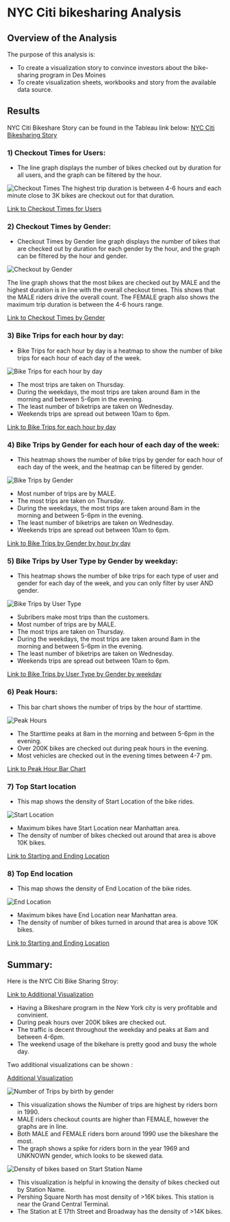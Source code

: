 # NYC Citi bikesharing Analysis

## Overview of the Analysis

The purpose of this analysis is:
* To create a visualization story to convince investors about the bike-sharing program in Des Moines
* To create visualization sheets, workbooks and story from the available data source. 

## Results

NYC Citi Bikeshare Story can be found in the Tableau link below:
[NYC Citi Bikesharing Story](https://public.tableau.com/profile/anusuya.poonja#!/vizhome/NYCCitiBikesharingChallenge/NYCCitiBikishare)

### 1) Checkout Times for Users:
* The line graph displays the number of bikes checked out by duration for all users, and the graph can be filtered by the hour. 

![Checkout Times](Addn_Resources/1_Users_Viz.png)
The highest trip duration is between 4-6 hours and each minute close to 3K bikes are checkout out for that duration.

[Link to Checkout Times for Users](https://public.tableau.com/profile/anusuya.poonja#!/vizhome/NYCCitiBikeshare-Checkouttimes/CheckoutTimes)

### 2) Checkout Times by Gender:
*  Checkout Times by Gender line graph displays the number of bikes that are checked out by duration for each gender by the hour, and the graph can be filtered by the hour and gender. 

![Checkout by Gender](Addn_Resources/2_Gender_Viz.png)

The line graph shows that the most bikes are checked out by MALE and the highest duration is in line with the overall checkout times. 
This shows that the MALE riders drive the overall count. The FEMALE graph also shows the maximum trip duration is between the 4-6 hours range.

[Link to Checkout Times by Gender](https://public.tableau.com/profile/anusuya.poonja#!/vizhome/NYCCitiBikeshare-Checkouttimes/CheckoutTimes)

### 3) Bike Trips for each hour by day:
* Bike Trips for each hour by day is a heatmap to show the number of bike trips for each hour of each day of the week. 

![Bike Trips for each hour by day](Addn_Resources/3_Hour_Viz.png)

* The most trips are taken on Thursday.
* During the weekdays, the most trips are taken around 8am in the morning and between 5-6pm in the evening.
* The least number of biketrips are taken on Wednesday.
* Weekends trips are spread out between 10am to 6pm.

[Link to Bike Trips for each hour by day](https://public.tableau.com/profile/anusuya.poonja#!/vizhome/NYCCitiBikeshare-WeekdayTripsbyperhour/TripsbyWeekdayperHour)

### 4) Bike Trips by Gender for each hour of each day of the week:
*  This heatmap shows the number of bike trips by gender for each hour of each day of the week, and the heatmap can be filtered by gender. 

![Bike Trips by Gender](Addn_Resources/4_Gender_Viz_Weekday_Hour.png)

* Most number of trips are by MALE.
* The most trips are taken on Thursday.
* During the weekdays, the most trips are taken around 8am in the morning and between 5-6pm in the evening.
* The least number of biketrips are taken on Wednesday.
* Weekends trips are spread out between 10am to 6pm.

[Link to Bike Trips by Gender by hour by day ](https://public.tableau.com/profile/anusuya.poonja#!/vizhome/NYCCitiBikeshare-Tripsbygenderperhour/TripsbyGenderWeekdayperHour)

### 5) Bike Trips by User Type by Gender by weekday:
* This heatmap shows the number of bike trips for each type of user and gender for each day of the week, and you can only filter by user AND gender.

![Bike Trips by User Type](Addn_Resources/5_User_Gender_Weekday_Viz.png)

* Subribers make most trips than the customers.
* Most number of trips are by MALE.
* The most trips are taken on Thursday.
* During the weekdays, the most trips are taken around 8am in the morning and between 5-6pm in the evening.
* The least number of biketrips are taken on Wednesday.
* Weekends trips are spread out between 10am to 6pm.

[Link to Bike Trips by User Type by Gender by weekday](https://public.tableau.com/profile/anusuya.poonja#!/vizhome/NYCCitiBikeshare-Heatmapforeachtypebygenderbyday/UserTripsbyGenderbyWeekday)

### 6) Peak Hours:
* This bar chart shows the number of trips by the hour of starttime.

![Peak Hours](Addn_Resources/6_Peak_Hour.png)

* The Starttime peaks at 8am in the morning and between 5-6pm in the evening.
* Over 200K bikes are checked out during peak hours in the evening.
* Most vehicles are checked out in the evening times between 4-7 pm.

[Link to Peak Hour Bar Chart](https://public.tableau.com/profile/anusuya.poonja#!/vizhome/NYCCitiBikesharingChallenge/NYCCitiBikishare)

### 7) Top Start location
* This map shows the density of Start Location of the bike rides.

![Start Location](Addn_Resources/7_Top_Start_Location.png)

* Maximum bikes have Start Location near Manhattan area.
* The density of number of bikes checked out around that area is above 10K bikes.

[Link to Starting and Ending Location](https://public.tableau.com/profile/anusuya.poonja#!/vizhome/NYCCitiBikesharingChallenge/NYCCitiBikishare)


### 8) Top End location
* This map shows the density of End Location of the bike rides.

![End Location](Addn_Resources/8_Top_End_Location.png)

* Maximum bikes have End Location near Manhattan area.
* The density of number of bikes turned in around that area is above 10K bikes.

[Link to Starting and Ending Location](https://public.tableau.com/profile/anusuya.poonja#!/vizhome/NYCCitiBikesharingChallenge/NYCCitiBikishare)

## Summary:

Here is the NYC Citi Bike Sharing Stroy:

[Link to Additional Visualization](https://public.tableau.com/profile/anusuya.poonja#!/vizhome/NYCCitiBikesharingChallenge/NYCCitiBikishare)

* Having a Bikeshare program in the New York city is very profitable and convinient.
* During peak hours over 200K bikes are checked out.
* The traffic is decent throughout the weekday and peaks at 8am and between 4-6pm.
* The weekend usage of the bikehare is pretty good and busy the whole day.

Two additional visualizations can be shown :

[Additional Visualization](https://public.tableau.com/profile/anusuya.poonja#!/vizhome/NYCCitiBikeshare-Additionalvisualizations/Recommendation)

![Number of Trips by birth by gender](Addn_Resources/9_NumberOfTripByBirthByGender.png)

* This visualization shows the Number of trips are highest by riders born in 1990.
* MALE riders checkout counts are higher than FEMALE, however the graphs are in line.
* Both MALE and FEMALE riders born around 1990 use the bikeshare the most.
* The graph shows a spike for riders born in the year 1969 and UNKNOWN gender, which looks to be skewed data.

![Density of bikes based on Start Station Name](Addn_Resources/10_NumberOfBikesPerStartStation.png)

* This visualization is helpful in knowing the density of bikes checked out by Station Name.
* Pershing Square North has most density of >16K bikes. This station is near the Grand Central Terminal.
* The Station at E 17th Street and Broadway has the density of >14K bikes.


